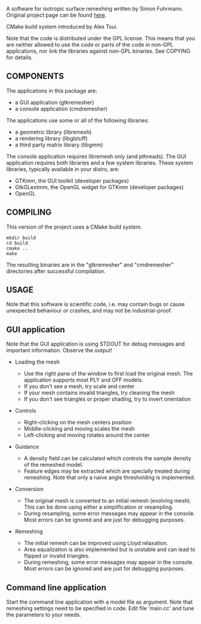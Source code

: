 A software for isotropic surface remeshing written by Simon Fuhrmann.
Original project page can be found [here](http://www.gris.informatik.tu-darmstadt.de/~sfuhrman/remesher.html).

CMake build system introduced by Alex Tsui.

Note that the code is distributed under the GPL license. This means
that you are neither allowed to use the code or parts of the code in
non-GPL applications, nor link the libraries against non-GPL binaries.
See COPYING for details.


COMPONENTS
----------------------------------------------------------------------

The applications in this package are:

 - a GUI application (gtkremesher)
 - a console application (cmdremesher)

The applications use some or all of the following libraries:

 - a geometric library (libremesh)
 - a rendering library (libglstuff)
 - a third party matrix library (libgmm)

The console application requires libremesh only (and pthreads).
The GUI application requires both libraries and a few system libraries.
These system libraries, typically available in your distro, are:

 - GTKmm, the GUI toolkit (developer packages)
 - GtkGLextmm, the OpenGL widget for GTKmm (developer packages)
 - OpenGL


COMPILING
----------------------------------------------------------------------

This version of the project uses a CMake build system.

    mkdir build
    cd build
    cmake ..
    make

The resulting binaries are in the "gtkremesher" and "cmdremesher"
directories after successful compilation.


USAGE
----------------------------------------------------------------------

Note that this software is scientific code, i.e. may contain bugs or
cause unexpected behaviour or crashes, and may not be industrial-proof.

GUI application
---------------

Note that the GUI application is using STDOUT for debug messages
and important information. Observe the output!

 - Loading the mesh
   - Use the right pane of the window to first load the original mesh.
     The application supports most PLY and OFF models.
   - If you don't see a mesh, try scale and center
   - If your mesh contains invalid triangles, try cleaning the mesh
   - If you don't see triangles or proper shading, try to invert orientation

 - Controls
   - Right-clicking on the mesh centers position
   - Middle-clicking and moving scales the mesh
   - Left-clicking and moving rotates around the center

 - Guidance
   - A density field can be calculated which controls the
     sample density of the remeshed model.
   - Feature edges may be extracted which are specially treated
     during remeshing. Note that only a naive angle thresholding
     is implemented.

 - Conversion
   - The original mesh is converted to an initial remesh (evolving mesh).
     This can be done using either a simplification or resampling.
   - During resampling, some error messages may appear in the console.
     Most errors can be ignored and are just for debugging purposes.

 - Remeshing
   - The initial remesh can be improved using Lloyd relaxation.
   - Area equalization is also implemented but is unstable
     and can lead to flipped or invalid triangles.
   - During remeshing, some error messages may appear in the console.
     Most errors can be ignored and are just for debugging purposes.

Command line application
------------------------

Start the command line application with a model file as argument.
Note that remeshing settings need to be specified in code. Edit
file 'main.cc' and tune the parameters to your needs.
